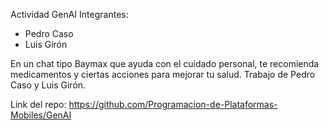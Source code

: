 Actividad GenAI
Integrantes: 
- Pedro Caso
- Luis Girón

En un chat tipo Baymax que ayuda con el cuidado personal, te recomienda medicamentos y ciertas acciones para mejorar tu salud. Trabajo de Pedro Caso y Luis Girón.

Link del repo:
https://github.com/Programacion-de-Plataformas-Mobiles/GenAI
